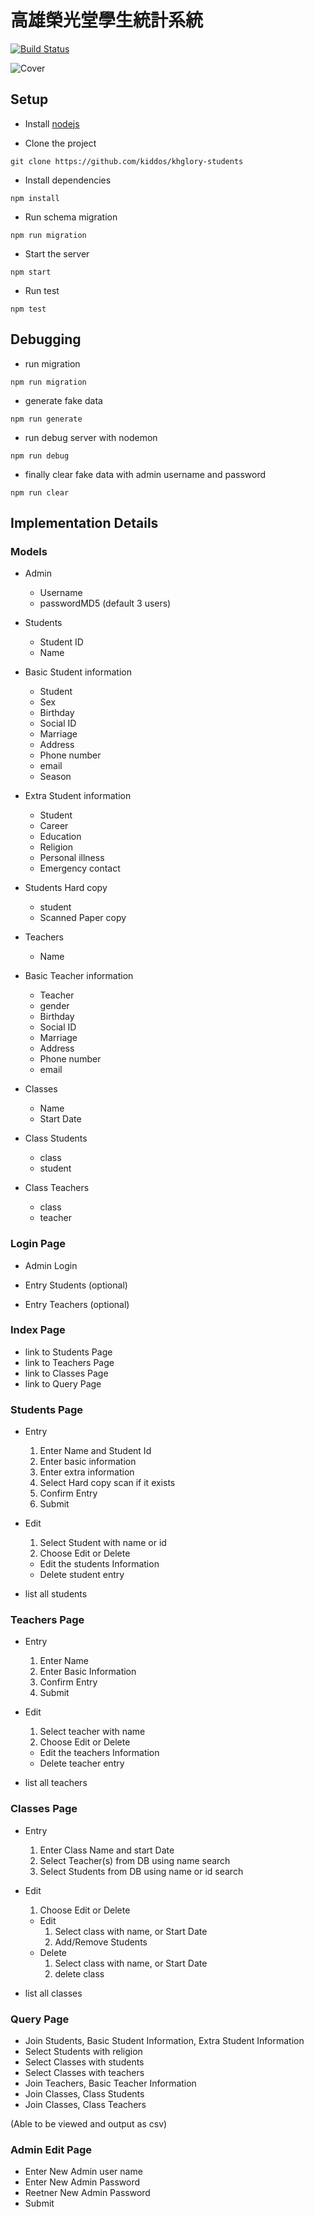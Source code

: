 高雄榮光堂學生統計系統
======================

[![Build Status](https://travis-ci.org/kiddos/khglory-students.svg?branch=master)](https://travis-ci.org/kiddos/khglory-students)

![Cover](https://raw.githubusercontent.com/kiddos/khglory-students/master/public/images/background.jpg)

## Setup

* Install [nodejs](https://nodejs.org/en/)

* Clone the project

```shell
git clone https://github.com/kiddos/khglory-students
```

* Install dependencies

```shell
npm install
```

* Run schema migration

```shell
npm run migration
```

* Start the server

```shell
npm start
```

* Run test

```shell
npm test
```


## Debugging

* run migration

```shell
npm run migration
```

* generate fake data

```shell
npm run generate
```

* run debug server with nodemon

```shell
npm run debug
```

* finally clear fake data with admin username and password

```shell
npm run clear
```


## Implementation Details

### Models

* Admin
  - Username
  - passwordMD5
(default 3 users)

* Students
  - Student ID
  - Name

* Basic Student information
  - Student
  - Sex
  - Birthday
  - Social ID
  - Marriage
  - Address
  - Phone number
  - email
  - Season

* Extra Student information
  - Student
  - Career
  - Education
  - Religion
  - Personal illness
  - Emergency contact

* Students Hard copy
  - student
  - Scanned Paper copy

* Teachers
  - Name

* Basic Teacher information
  - Teacher
  - gender
  - Birthday
  - Social ID
  - Marriage
  - Address
  - Phone number
  - email

* Classes
  - Name
  - Start Date

* Class Students
  - class
  - student

* Class Teachers
  - class
  - teacher


### Login Page

* Admin Login

* Entry Students (optional)
* Entry Teachers (optional)

### Index Page

* link to Students Page
* link to Teachers Page
* link to Classes Page
* link to Query Page

### Students Page

* Entry
  1. Enter Name and Student Id
  2. Enter basic information
  3. Enter extra information
  4. Select Hard copy scan if it exists
  5. Confirm Entry
  6. Submit

* Edit
  1. Select Student with name or id
  2. Choose Edit or Delete
    - Edit the students Information
    - Delete student entry

* list all students

### Teachers Page

* Entry
  1. Enter Name
  2. Enter Basic Information
  3. Confirm Entry
  4. Submit

* Edit
  1. Select teacher with name
  2. Choose Edit or Delete
    - Edit the teachers Information
    - Delete teacher entry

* list all teachers

### Classes Page

* Entry
  1. Enter Class Name and start Date
  2. Select Teacher(s) from DB using name search
  3. Select Students from DB using name or id search

* Edit
  1. Choose Edit or Delete
    - Edit
      1. Select class with name, or Start Date
      2. Add/Remove Students
    - Delete
      1. Select class with name, or Start Date
      2. delete class

* list all classes

### Query Page

* Join Students, Basic Student Information, Extra Student Information
* Select Students with religion
* Select Classes with students
* Select Classes with teachers
* Join Teachers, Basic Teacher Information
* Join Classes, Class Students
* Join Classes, Class Teachers

(Able to be viewed and output as csv)


### Admin Edit Page

* Enter New Admin user name
* Enter New Admin Password
* Reetner New Admin Password
* Submit
